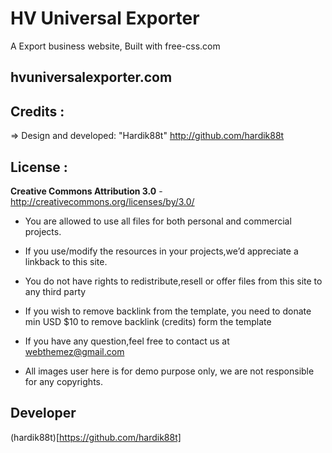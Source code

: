 # HV Universal Exporter
A Export business website, Built with free-css.com

## hvuniversalexporter.com

Credits :
-------
=> Design and developed: "Hardik88t"  http://github.com/hardik88t 



License :
-------
**Creative Commons Attribution 3.0** - http://creativecommons.org/licenses/by/3.0/

- You are allowed to use all files for both personal and commercial projects.

- If you use/modify the resources in your projects,we’d appreciate a linkback to this site.

- You do not have rights to redistribute,resell or offer files from this site to any third party

- If you wish to remove backlink from the template, you need to donate min USD $10 to remove backlink (credits) form the template

- If you have any question,feel free to contact us at webthemez@gmail.com

- All images user here is for demo purpose only, we are not responsible for any copyrights.

Developer
---------
(hardik88t)[https://github.com/hardik88t]